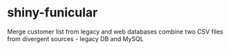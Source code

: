 # shiny-funicular
Merge customer list from legacy and web databases
combine two CSV files from divergent sources - legacy DB and MySQL
